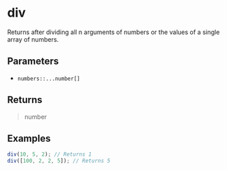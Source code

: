 # div <Lang js />

Returns after dividing all n arguments of numbers or the values of a single array of numbers.

## Parameters

- `numbers::...number[]`

## Returns

> number

## Examples

```javascript
div(10, 5, 2); // Returns 1
div([100, 2, 2, 5]); // Returns 5
```
